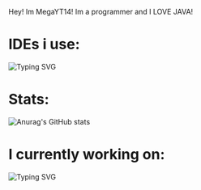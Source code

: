 Hey! Im MegaYT14! Im a programmer and I LOVE JAVA!

# IDEs i use:
![Typing SVG](https://readme-typing-svg.herokuapp.com?font=Arial&color=%2336BCF7&lines=Eclipse;IntelliJ+Idea;Atom)

# Stats:
![Anurag's GitHub stats](https://github-readme-stats.vercel.app/api?username=MegaYT14&show_icons=true&theme=radical)

# I currently working on:
![Typing SVG](https://readme-typing-svg.herokuapp.com?font=Arial&color=%23F7913B&lines=DeveloClient;Github.com%2FMegaYT14%2FDeveloClient)
